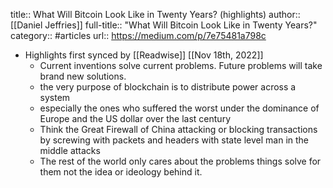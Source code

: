 title:: What Will Bitcoin Look Like in Twenty Years? (highlights)
author:: [[Daniel Jeffries]]
full-title:: "What Will Bitcoin Look Like in Twenty Years?"
category:: #articles
url:: https://medium.com/p/7e75481a798c

- Highlights first synced by [[Readwise]] [[Nov 18th, 2022]]
	- Current inventions solve current problems. Future problems will take brand new solutions.
	- the very purpose of blockchain is to distribute power across a system
	- especially the ones who suffered the worst under the dominance of Europe and the US dollar over the last century
	- Think the Great Firewall of China attacking or blocking transactions by screwing with packets and headers with state level man in the middle attacks
	- The rest of the world only cares about the problems things solve for them not the idea or ideology behind it.